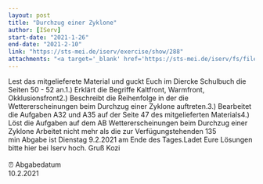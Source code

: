 ```yaml
---
layout: post
title: "Durchzug einer Zyklone"
author: [IServ]
start-date: "2021-1-26"
end-date: "2021-2-10"
link: "https://sts-mei.de/iserv/exercise/show/288"
attachments: "<a target='_blank' href='https://sts-mei.de/iserv/fs/file/exercise-dl/3400/AB%20Wettererscheinungen%20beim%20Durchzug%20einer%20Zyklone.pdf'>AB_Wettererscheinungen_beim_Durchzug_einer_Zyklone.pdf</a><br> <a target='_blank' href='https://sts-mei.de/iserv/fs/file/exercise-dl/3399/Durchzug%20Zyklone%20Fundamente%202014%20S.%2046%20-%2047.pdf'>Durchzug_Zyklone_Fundamente_2014_S._46_-_47.pdf</a><br> <a target='_blank' href='https://sts-mei.de/iserv/fs/file/exercise-dl/5600/Atmosph%C3%A4risches%20Geschehen%20-%2026.01.2021.pdf'>Atmosph%C3%A4risches_Geschehen_-_26.01.2021.pdf</a><br> <a target='_blank' href='https://sts-mei.de/iserv/fs/file/exercise-dl/5601/Geographie.pdf'>Geographie.pdf</a><br> "
---
```

Lest das mitgelieferete Material und guckt Euch im Diercke Schulbuch die Seiten 50 - 52 an.1.) Erklärt die Begriffe Kaltfront, Warmfront, Okklusionsfront2.) Beschreibt die Reihenfolge in der die Wettererscheinungen beim Durchzug einer Zyklone auftreten.3.) Bearbeitet die Aufgaben A32 und A35 auf der Seite 47 des mitgelieferten Materials4.) Löst die Aufgaben auf dem AB Wettererscheinungen beim Durchzug einer Zyklone Arbeitet nicht mehr als die zur Verfügungstehenden 135 min Abgabe ist Dienstag 9.2.2021 am Ende des Tages.Ladet Eure Lösungen bitte hier bei Iserv hoch. Gruß Kozi<br><br> ⏰ Abgabedatum <br>10.2.2021